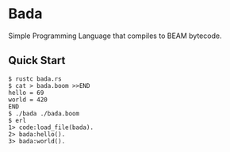 # Bada

Simple Programming Language that compiles to BEAM bytecode.

## Quick Start

```console
$ rustc bada.rs
$ cat > bada.boom >>END
hello = 69
world = 420
END
$ ./bada ./bada.boom
$ erl
1> code:load_file(bada).
2> bada:hello().
3> bada:world().
```
